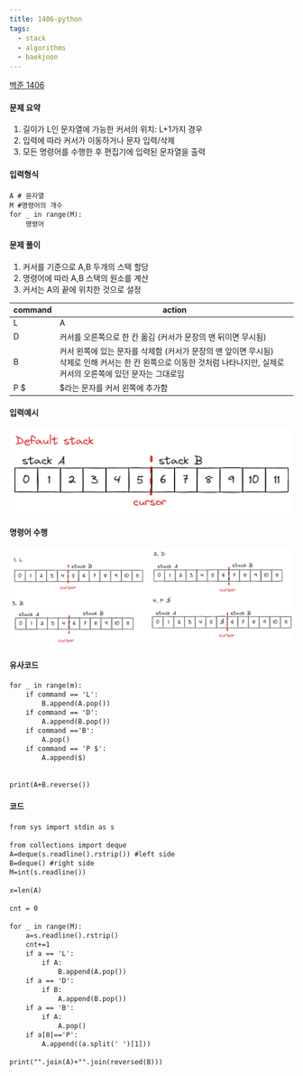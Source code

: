 ```yaml
---
title: 1406-python
tags:
  - stack
  - algorithms
  - baekjoon
---
```

[백준 1406](https://www.acmicpc.net/problem/1406)
#### 문제 요약
1. 길이가 L인 문자열에 가능한 커서의 위치: L+1가지 경우
2. 입력에 따라 커서가 이동하거나 문자 입력/삭제
3. 모든 명령어를 수행한 후 편집기에 입력된 문자열을 출력

#### 입력형식

```
A # 문자열
M #명령어의 개수
for _ in range(M):
	명령어
```


#### 문제 풀이
1. 커서를 기준으로 A,B 두개의 스택 할당
2. 명령어에 따라 A,B 스택의 원소를 계산
3. 커서는 A의 끝에 위치한 것으로 설정

| command | action                                                                                                 |
| ------- | ------------------------------------------------------------------------------------------------------ |
| L       | A                                                                                                      |
| D       | 커서를 오른쪽으로 한 칸 옮김 (커서가 문장의 맨 뒤이면 무시됨)                                                                   |
| B       | 커서 왼쪽에 있는 문자를 삭제함 (커서가 문장의 맨 앞이면 무시됨)  <br>삭제로 인해 커서는 한 칸 왼쪽으로 이동한 것처럼 나타나지만, 실제로 커서의 오른쪽에 있던 문자는 그대로임 |
| P $     | $라는 문자를 커서 왼쪽에 추가함                                                                                     |

#### 입력예시
![](../images/Pasted%20image%2020240502120551.png)

#### 명령어 수행
![](../images/Pasted%20image%2020240502120648.png)

#### 유사코드
```
for _ in range(m):
	if command == 'L':
		B.append(A.pop())
	if command == 'D':
		A.append(B.pop())
	if command =='B':
		A.pop()
	if command == 'P $':
		A.append($)


print(A+B.reverse())
```

#### 코드
```
from sys import stdin as s

from collections import deque
A=deque(s.readline().rstrip()) #left side
B=deque() #right side
M=int(s.readline())

x=len(A)

cnt = 0

for _ in range(M):
    a=s.readline().rstrip()
    cnt+=1
    if a == 'L':
        if A:
            B.append(A.pop())
    if a == 'D':
        if B:
            A.append(B.pop())
    if a == 'B':
        if A:
            A.pop()
    if a[0]=='P':
        A.append((a.split(' ')[1]))

print("".join(A)+"".join(reversed(B)))
```

